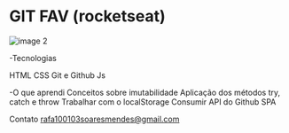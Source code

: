 # GIT FAV (rocketseat)
![image 2](https://user-images.githubusercontent.com/111072118/209586020-9a61c403-2d4e-4fa7-9cb6-6141955bb231.png)

-Tecnologias

HTML
CSS
Git e Github
Js

-O que aprendi
Conceitos sobre imutabilidade
Aplicação dos métodos try, catch e throw
Trabalhar com o localStorage
Consumir API do Github
SPA

Contato
rafa100103soaresmendes@gmail.com

